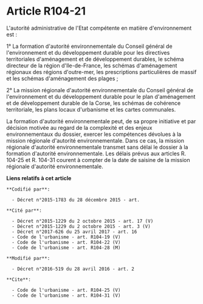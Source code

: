 # Article R104-21

L'autorité administrative de l'Etat compétente en matière d'environnement est : 

1° La formation d'autorité environnementale du Conseil général de l'environnement et du développement durable pour les
directives territoriales d'aménagement et de développement durables, le schéma directeur de la région d'Ile-de-France, les
schémas d'aménagement régionaux des régions d'outre-mer, les prescriptions particulières de massif et les schémas
d'aménagement des plages ; 

2° La mission régionale d'autorité environnementale du Conseil général de l'environnement et du développement durable pour le
plan d'aménagement et de développement durable de la Corse, les schémas de cohérence territoriale, les plans locaux
d'urbanisme et les cartes communales. 

La formation d'autorité environnementale peut, de sa propre initiative et par décision motivée au regard de la complexité et
des enjeux environnementaux du dossier, exercer les compétences dévolues à la mission régionale d'autorité environnementale.
Dans ce cas, la mission régionale d'autorité environnementale transmet sans délai le dossier à la formation d'autorité
environnementale. Les délais prévus aux articles R. 104-25 et R. 104-31 courent à compter de la date de saisine de la mission
régionale d'autorité environnementale.

**Liens relatifs à cet article**

	**Codifié par**:

	  - Décret n°2015-1783 du 28 décembre 2015 - art.

	**Cité par**:

	  - Décret n°2015-1229 du 2 octobre 2015 - art. 17 (V)
	  - Décret n°2015-1229 du 2 octobre 2015 - art. 3 (V)
	  - Décret n°2017-626 du 25 avril 2017 - art. 16
	  - Code de l'urbanisme - art. R104-19 (V)
	  - Code de l'urbanisme - art. R104-22 (V)
	  - Code de l'urbanisme - art. R104-28 (M)

	**Modifié par**:

	  - Décret n°2016-519 du 28 avril 2016 - art. 2

	**Cite**:

	  - Code de l'urbanisme - art. R104-25 (V)
	  - Code de l'urbanisme - art. R104-31 (V)
